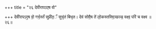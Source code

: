 +++
title = "२६ देवीरापऽएष वो"

+++
देवी॑रापऽए॒ष वो॒ गर्भ॒स्तँ सुप्री॑त॒ँ सुभृ॑तं बिभृत। देव॑ सोमै॒ष ते॑ लो॒कस्तस्मि॒ञ्छञ्च॒ वक्ष्व॒ परि॑ च वक्ष्व ॥२६॥